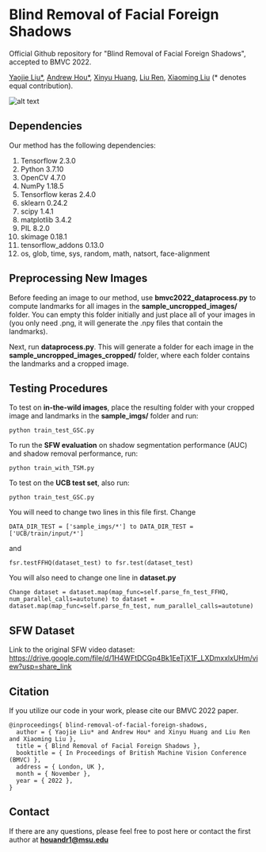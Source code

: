 # Blind Removal of Facial Foreign Shadows
Official Github repository for "Blind Removal of Facial Foreign Shadows", accepted to BMVC 2022. 

[Yaojie Liu*](https://yaojieliu.github.io/), [Andrew Hou*](https://andrewhou1.github.io/), [Xinyu Huang](https://scholar.google.com/citations?user=cL4bNBwAAAAJ&hl=en), [Liu Ren](https://sites.google.com/site/liurenshomepage/), [Xiaoming Liu](http://www.cse.msu.edu/~liuxm/index2.html) (* denotes equal contribution). 

![alt text](https://github.com/andrewhou1/BlindShadowRemoval/BMVC_2022_teaser.png)

## Dependencies
Our method has the following dependencies:

1. Tensorflow 2.3.0
2. Python 3.7.10
3. OpenCV 4.7.0
4. NumPy 1.18.5
5. Tensorflow keras 2.4.0
6. sklearn 0.24.2
7. scipy 1.4.1
8. matplotlib 3.4.2 
9. PIL 8.2.0
10. skimage 0.18.1
11. tensorflow_addons 0.13.0
12. os, glob, time, sys, random, math, natsort, face-alignment

## Preprocessing New Images
Before feeding an image to our method, use **bmvc2022_dataprocess.py** to compute landmarks for all images in the **sample_uncropped_images/** folder. You can empty this folder initially and just place all of your images in (you only need .png, it will generate the .npy files that contain the landmarks). 

Next, run **dataprocess.py**. This will generate a folder for each image in the **sample_uncropped_images_cropped/** folder, where each folder contains the landmarks and a cropped image. 

## Testing Procedures 
To test on **in-the-wild images**, place the resulting folder with your cropped image and landmarks in the **sample_imgs/** folder and run:
```
python train_test_GSC.py
```

To run the **SFW evaluation** on shadow segmentation performance (AUC) and shadow removal performance, run:
```
python train_with_TSM.py
```

To test on the **UCB test set**, also run: 
```
python train_test_GSC.py
```
You will need to change two lines in this file first. Change 
```
DATA_DIR_TEST = ['sample_imgs/*'] to DATA_DIR_TEST = ['UCB/train/input/*']
```
and 
```
fsr.testFFHQ(dataset_test) to fsr.test(dataset_test)
```
You will also need to change one line in **dataset.py**
```
Change dataset = dataset.map(map_func=self.parse_fn_test_FFHQ, num_parallel_calls=autotune) to dataset = dataset.map(map_func=self.parse_fn_test, num_parallel_calls=autotune)

```

## SFW Dataset
Link to the original SFW video dataset: https://drive.google.com/file/d/1H4WFtDCGp4Bk1EeTjX1F_LXDmxxlxUHm/view?usp=share_link

## Citation 
If you utilize our code in your work, please cite our BMVC 2022 paper. 
```
@inproceedings{ blind-removal-of-facial-foreign-shadows,
  author = { Yaojie Liu* and Andrew Hou* and Xinyu Huang and Liu Ren and Xiaoming Liu },
  title = { Blind Removal of Facial Foreign Shadows },
  booktitle = { In Proceedings of British Machine Vision Conference (BMVC) },
  address = { London, UK },
  month = { November },
  year = { 2022 },
}
```

## Contact 
If there are any questions, please feel free to post here or contact the first author at **houandr1@msu.edu** 
